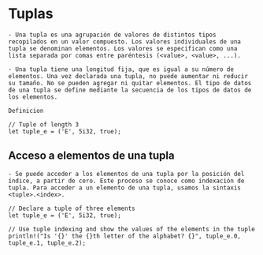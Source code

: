 
# Tuplas

    - Una tupla es una agrupación de valores de distintos tipos recopilados en un valor compuesto. Los valores individuales de una tupla se denominan elementos. Los valores se especifican como una lista separada por comas entre paréntesis (<value>, <value>, ...).

    - Una tupla tiene una longitud fija, que es igual a su número de elementos. Una vez declarada una tupla, no puede aumentar ni reducir su tamaño. No se pueden agregar ni quitar elementos. El tipo de datos de una tupla se define mediante la secuencia de los tipos de datos de los elementos.

    Definicion

    // Tuple of length 3
    let tuple_e = ('E', 5i32, true);


    
## Acceso a elementos de una tupla

    - Se puede acceder a los elementos de una tupla por la posición del índice, a partir de cero. Este proceso se conoce como indexación de tupla. Para acceder a un elemento de una tupla, usamos la sintaxis <tuple>.<index>.

    // Declare a tuple of three elements
    let tuple_e = ('E', 5i32, true);

    // Use tuple indexing and show the values of the elements in the tuple
    println!("Is '{}' the {}th letter of the alphabet? {}", tuple_e.0, tuple_e.1, tuple_e.2);